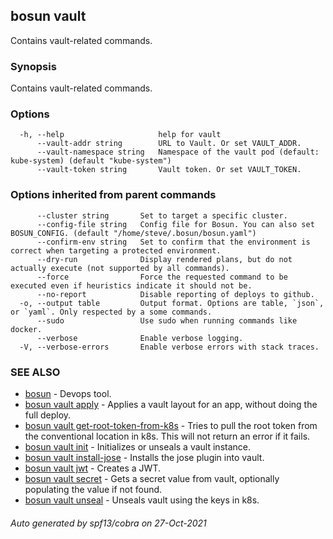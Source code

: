 ## bosun vault

Contains vault-related commands.

### Synopsis

Contains vault-related commands.

### Options

```
  -h, --help                     help for vault
      --vault-addr string        URL to Vault. Or set VAULT_ADDR.
      --vault-namespace string   Namespace of the vault pod (default: kube-system) (default "kube-system")
      --vault-token string       Vault token. Or set VAULT_TOKEN.
```

### Options inherited from parent commands

```
      --cluster string       Set to target a specific cluster.
      --config-file string   Config file for Bosun. You can also set BOSUN_CONFIG. (default "/home/steve/.bosun/bosun.yaml")
      --confirm-env string   Set to confirm that the environment is correct when targeting a protected environment.
      --dry-run              Display rendered plans, but do not actually execute (not supported by all commands).
      --force                Force the requested command to be executed even if heuristics indicate it should not be.
      --no-report            Disable reporting of deploys to github.
  -o, --output table         Output format. Options are table, `json`, or `yaml`. Only respected by a some commands.
      --sudo                 Use sudo when running commands like docker.
      --verbose              Enable verbose logging.
  -V, --verbose-errors       Enable verbose errors with stack traces.
```

### SEE ALSO

* [bosun](bosun.md)	 - Devops tool.
* [bosun vault apply](bosun_vault_apply.md)	 - Applies a vault layout for an app, without doing the full deploy.
* [bosun vault get-root-token-from-k8s](bosun_vault_get-root-token-from-k8s.md)	 - Tries to pull the root token from the conventional location in k8s. This will not return an error if it fails.
* [bosun vault init](bosun_vault_init.md)	 - Initializes or unseals a vault instance.
* [bosun vault install-jose](bosun_vault_install-jose.md)	 - Installs the jose plugin into vault.
* [bosun vault jwt](bosun_vault_jwt.md)	 - Creates a JWT.
* [bosun vault secret](bosun_vault_secret.md)	 - Gets a secret value from vault, optionally populating the value if not found.
* [bosun vault unseal](bosun_vault_unseal.md)	 - Unseals vault using the keys in k8s.

###### Auto generated by spf13/cobra on 27-Oct-2021
